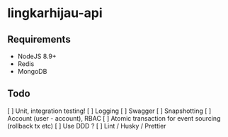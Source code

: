 # lingkarhijau-api

## Requirements
- NodeJS 8.9+
- Redis
- MongoDB

## Todo
[ ] Unit, integration testing!
[ ] Logging
[ ] Swagger
[ ] Snapshotting
[ ] Account (user - account), RBAC
[ ] Atomic transaction for event sourcing (rollback tx etc)
[ ] Use DDD ?
[ ] Lint / Husky / Prettier
